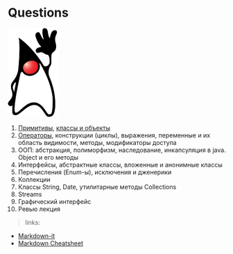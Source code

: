 # Questions
![](https://github.com/maks-1987/JavaNotes/blob/master/resources/java1.png)
1. [Примитивы](https://github.com/maks-1987/JavaNotes/blob/master/Question%201.md), [классы и объекты](https://github.com/maks-1987/JavaNotes/blob/master/Question%201.md#%D0%9A%D0%BB%D0%B0%D1%81%D1%81%D1%8B)
2. [Операторы](https://github.com/maks-1987/JavaNotes/blob/master/Question%202.md), конструкции (циклы), выражения, переменные и их область видимости, методы, модификаторы доступа
3. ООП: абстракция, полиморфизм, наследование, инкапсуляция в java. Оbject и его методы
4. Интерфейсы, абстрактные классы, вложенные и анонимные классы 
5. Перечисления (Enum-ы), исключения и дженерики
6. Коллекции
7. Классы String, Date, утилитарные методы Collections
8. Streams
9. Графический интерфейс 
10. Ревью лекция
> links:
- [Markdown-it](https://markdown-it.github.io/)
- [Markdown Cheatsheet](https://github.com/adam-p/markdown-here/wiki/Markdown-Cheatsheet#tables)
